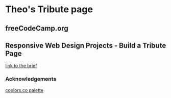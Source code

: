 # Theo's Tribute page

## freeCodeCamp.org

## Responsive Web Design Projects - Build a Tribute Page

[link to the brief](https://www.freecodecamp.org/learn/responsive-web-design/responsive-web-design-projects/build-a-tribute-page)

### Acknowledgements

[coolors.co palette](https://coolors.co/606c38-283618-fefae0-dda15e-bc6c25)
